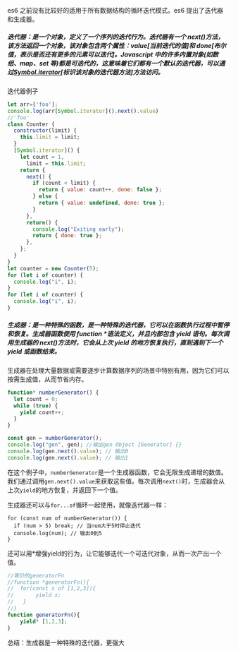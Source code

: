 es6 之前没有比较好的适用于所有数据结构的循环迭代模式。es6 提出了迭代器和生成器。

##### 迭代器：是一个对象，定义了一个序列的迭代行为。迭代器有一个 next()方法，该方法返回一个对象，该对象包含两个属性：value[当前迭代的值]和 done[布尔值，表示是否还有更多的元素可以迭代]。Javascript 中的许多内置对象(如数组、map、set 等)都是可迭代的，这意味着它们都有一个默认的迭代器，可以通过[Symbol.iterator]()[标识该对象的迭代器方法]方法访问。

迭代器例子

```javascript
let arr=['foo'];
console.log(arr[Symbol.iterator]().next().value)
//'foo'
class Counter {
  constructor(limit) {
    this.limit = limit;
  }
  [Symbol.iterator]() {
    let count = 1,
      limit = this.limit;
    return {
      next() {
        if (count < limit) {
          return { value: count++, done: false };
        } else {
          return { value: undefined, done: true };
        }
      },
      return() {
        console.log("Exiting early");
        return { done: true };
      },
    };
  }
}
let counter = new Counter(5);
for (let i of counter) {
  console.log("i", i);
}
for (let i of counter) {
  console.log("i", i);
}
```

##### 生成器：是一种特殊的函数，是一种特殊的迭代器，它可以在函数执行过程中暂停和恢复。生成器函数使用 function \*语法定义，并且内部包含 yield 语句。每次调用生成器的 next()方法时，它会从上次 yield 的地方恢复执行，直到遇到下一个 yield 或函数结束。

生成器在处理大量数据或需要逐步计算数据序列的场景中特别有用，因为它们可以按需生成值，从而节省内存。

```javascript
function* numberGenerator() {
  let count = 0;
  while (true) {
    yield count++;
  }
}

const gen = numberGenerator();
console.log("gen", gen); //输出gen Object [Generator] {}
console.log(gen.next().value); // 输出0
console.log(gen.next().value); // 输出1
```

在这个例子中，`numberGenerator`是一个生成器函数，它会无限生成递增的数值。我们通过调用`gen.next().value`来获取这些值。每次调用`next()`时，生成器会从上次`yield`的地方恢复，并返回下一个值。

生成器还可以与`for...of`循环一起使用，就像迭代器一样：

```
for (const num of numberGenerator()) {  
  if (num > 5) break; // 当num大于5时停止迭代  
  console.log(num); // 输出0到5  
}
```

还可以用*增强yield的行为，让它能够迭代一个可迭代对象，从而一次产出一个值。

```javascript
//等价的generatorFn
//function *generatorFn(){
//  for(const x of [1,2,3]){
//       yield x;
//   }
//}
function generatorFn(){
    yield* [1,2,3];
}
```

总结：生成器是一种特殊的迭代器，更强大

